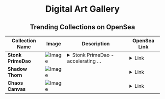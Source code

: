 <div align="center">

# Digital Art Gallery

## Trending Collections on OpenSea

| Collection Name                       | Image                                                                                     | Description                       | OpenSea Link                                                                                          |
|---------------------------------------|-------------------------------------------------------------------------------------------|-----------------------------------|--------------------------------------------------------------------------------------------------------|
| **Stonk PrimeDao** | ![Image](https://i.seadn.io/s/raw/files/63f676e803c96e1cad5c01638b295013.jpg?w=500&auto=format?w=200&auto=format) | <details><summary>Stonk PrimeDao - accelerating ...</summary>Stonk PrimeDao - accelerating defi forever</details> | <details><summary>Link</summary>[Stonk PrimeDao](https://opensea.io/collection/stonk-primedao)</details> |
| **Shadow Thorn** | ![Image](https://i.seadn.io/s/raw/files/f63e50ce1f72ae0f690523a6a2f0d5a9.jpg?w=500&auto=format?w=200&auto=format) |  | <details><summary>Link</summary>[Shadow Thorn](https://opensea.io/collection/shadow-thorn)</details> |
| **Chaos Canvas** | ![Image](https://i.seadn.io/s/raw/files/a8ae6a8da543364174a8fc3dd92be5b7.jpg?w=500&auto=format?w=200&auto=format) |  | <details><summary>Link</summary>[Chaos Canvas](https://opensea.io/collection/chaos-canvas)</details> |

</div>